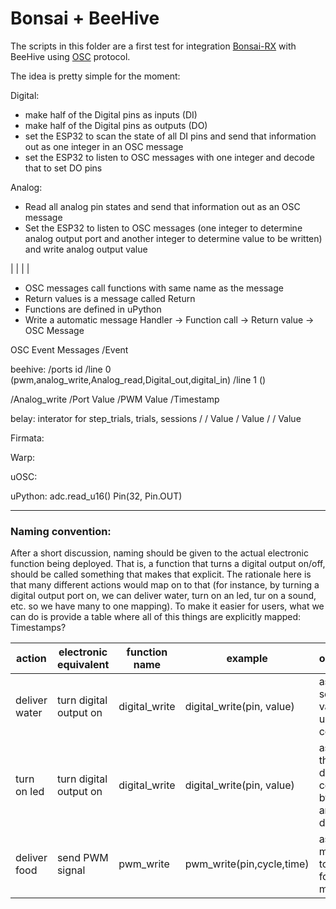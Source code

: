 # Bonsai + BeeHive

The scripts in this folder are a first test for integration [Bonsai-RX](bonsai-rx.org) with BeeHive using [OSC](http://opensoundcontrol.org) protocol.



The idea is pretty simple for the moment:

Digital:
- make half of the Digital pins as inputs (DI)
- make half of the Digital pins as outputs (DO)
- set the ESP32 to scan the state of all DI pins and send that information out as one integer in an OSC message
- set the ESP32 to listen to OSC messages with one integer and decode that to set DO pins

Analog:
- Read all analog pin states and send that information out as an OSC message
- Set the ESP32 to listen to OSC messages (one integer to determine analog output port and another integer to determine value to be written) and write analog output value

  
| <Function Call> | <Return Function> | <Event> |
  

- OSC messages call functions with same name as the message
- Return values is a message called Return
- Functions are defined in uPython
- Write a automatic message Handler -> Function call -> Return value -> OSC Message
  
OSC Event Messages
    /Event


beehive: 
    /ports id
        /line 0 (pwm,analog_write,Analog_read,Digital_out,digital_in)
        /line 1 ()

/Analog_write
    /Port Value
    /PWM Value
    /Timestamp

belay: interator for step_trials, trials, sessions
    /<function name>
        /<argument Name> Value
        /<Argument Name2> Value
    /<Return>
        /<Function name> Value



Firmata:

Warp:

uOSC:

uPython:
adc.read_u16()
Pin(32, Pin.OUT)

   
---   
    
       
### Naming convention:
After a short discussion, naming should be given to the actual electronic function being deployed. That is, a function that turns a digital output on/off, should be called something that makes that explicit. The rationale here is that many different actions would map on to that (for instance, by turning a digital output port on, we can deliver water, turn on an led, tur on a sound, etc. so we have many to one mapping). To make it easier for users, what we can do is provide a table where all of this things are explicitly mapped:  
Timestamps?

|action|electronic equivalent|function name|example|observation|
|--|--|--|--|--|
|deliver water|turn digital output on|digital_write|digital_write(pin, value)|assuming a solenoid valve is used as control|
|turn on led|turn digital output on|digital_write|digital_write(pin, value)|assuming the LED is directly controlled by one port and not a driver|
|deliver food|send PWM signal|pwm_write|pwm_write(pin,cycle,time)|assuming mechanism to deliver food uses a motor|

